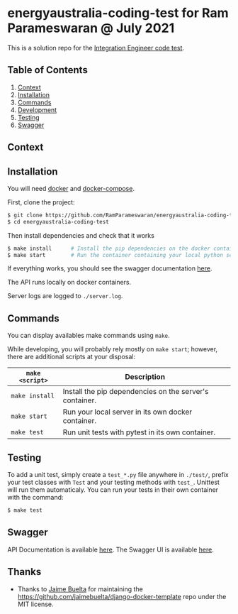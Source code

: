 # energyaustralia-coding-test for Ram Parameswaran @ July 2021

This is a solution repo for the [Integration Engineer code test](https://eacp.energyaustralia.com.au/codingtest/integration).

## Table of Contents

1. [Context](#context)
1. [Installation](#installation)
1. [Commands](#commands)
1. [Development](#development)
1. [Testing](#testing)
1. [Swagger](#swagger)

## Context

## Installation

You will need [docker](https://docs.docker.com/engine/installation/) and [docker-compose](https://docs.docker.com/compose/install/).

First, clone the project:

```bash
$ git clone https://github.com/RamParameswaran/energyaustralia-coding-test.git
$ cd energyaustralia-coding-test
```

Then install dependencies and check that it works

```bash
$ make install      # Install the pip dependencies on the docker container
$ make start        # Run the container containing your local python server
```

If everything works, you should see the swagger documentation [here](http://127.0.0.1:3000/apidocs/).

The API runs locally on docker containers.

Server logs are logged to `./server.log`.

## Commands

You can display availables make commands using `make`.

While developing, you will probably rely mostly on `make start`; however, there are additional scripts at your disposal:

| `make <script>` | Description                                             |
| --------------- | ------------------------------------------------------- |
| `make install`  | Install the pip dependencies on the server's container. |
| `make start`    | Run your local server in its own docker container.      |
| `make test`     | Run unit tests with pytest in its own container.        |

## Testing

To add a unit test, simply create a `test_*.py` file anywhere in `./test/`, prefix your test classes with `Test` and your testing methods with `test_`. Unittest will run them automaticaly.
You can run your tests in their own container with the command:

```bash
$ make test
```

## Swagger

API Documentation is available [here](http://127.0.0.1:3000/application/spec).
The Swagger UI is available [here](http://127.0.0.1:3000/apidocs).

## Thanks

- Thanks to [Jaime Buelta](https://github.com/jaimebuelta) for maintaining the https://github.com/jaimebuelta/django-docker-template repo under the MIT license.
